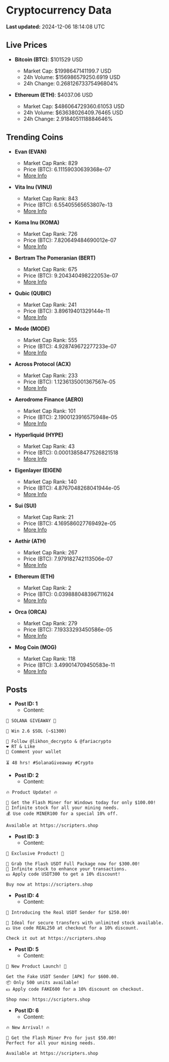 # Cryptocurrency Data

**Last updated:** 2024-12-06 18:14:08 UTC

## Live Prices
- **Bitcoin (BTC)**: $101529 USD
  - Market Cap: $1998647141199.7 USD
  - 24h Volume: $156986579250.6919 USD
  - 24h Change: 0.26812673375496804%

- **Ethereum (ETH)**: $4037.06 USD
  - Market Cap: $486064729360.61053 USD
  - 24h Volume: $63638026409.76465 USD
  - 24h Change: 2.9184051118884646%

## Trending Coins
- **Evan (EVAN)**
  - Market Cap Rank: 829
  - Price (BTC): 6.11159030639368e-07
  - [More Info](https://www.coingecko.com/en/coins/evan)

- **Vita Inu (VINU)**
  - Market Cap Rank: 843
  - Price (BTC): 6.55405565653807e-13
  - [More Info](https://www.coingecko.com/en/coins/vita-inu)

- **Koma Inu (KOMA)**
  - Market Cap Rank: 726
  - Price (BTC): 7.820649484690012e-07
  - [More Info](https://www.coingecko.com/en/coins/koma-inu)

- **Bertram The Pomeranian (BERT)**
  - Market Cap Rank: 675
  - Price (BTC): 9.204340498222053e-07
  - [More Info](https://www.coingecko.com/en/coins/bertram-the-pomeranian)

- **Qubic (QUBIC)**
  - Market Cap Rank: 241
  - Price (BTC): 3.89619401329144e-11
  - [More Info](https://www.coingecko.com/en/coins/qubic)

- **Mode (MODE)**
  - Market Cap Rank: 555
  - Price (BTC): 4.928749672277233e-07
  - [More Info](https://www.coingecko.com/en/coins/mode)

- **Across Protocol (ACX)**
  - Market Cap Rank: 233
  - Price (BTC): 1.1236135001367567e-05
  - [More Info](https://www.coingecko.com/en/coins/across-protocol)

- **Aerodrome Finance (AERO)**
  - Market Cap Rank: 101
  - Price (BTC): 2.1900123916575948e-05
  - [More Info](https://www.coingecko.com/en/coins/aerodrome-finance)

- **Hyperliquid (HYPE)**
  - Market Cap Rank: 43
  - Price (BTC): 0.00013858477526821518
  - [More Info](https://www.coingecko.com/en/coins/hyperliquid)

- **Eigenlayer (EIGEN)**
  - Market Cap Rank: 140
  - Price (BTC): 4.8767048268041944e-05
  - [More Info](https://www.coingecko.com/en/coins/eigenlayer)

- **Sui (SUI)**
  - Market Cap Rank: 21
  - Price (BTC): 4.169586027769492e-05
  - [More Info](https://www.coingecko.com/en/coins/sui)

- **Aethir (ATH)**
  - Market Cap Rank: 267
  - Price (BTC): 7.979182742113506e-07
  - [More Info](https://www.coingecko.com/en/coins/aethir)

- **Ethereum (ETH)**
  - Market Cap Rank: 2
  - Price (BTC): 0.039888048396711624
  - [More Info](https://www.coingecko.com/en/coins/ethereum)

- **Orca (ORCA)**
  - Market Cap Rank: 279
  - Price (BTC): 7.19333293450586e-05
  - [More Info](https://www.coingecko.com/en/coins/orca)

- **Mog Coin (MOG)**
  - Market Cap Rank: 118
  - Price (BTC): 3.499014709450583e-11
  - [More Info](https://www.coingecko.com/en/coins/mog-coin)

## Posts
- **Post ID: 1**
  - Content:
```
🚀 SOLANA GIVEAWAY 🚀

🎁 Win 2.6 $SOL (~$1300)

🤝 Follow @likhon_decrypto & @fariacrypto
❤️ RT & Like
💬 Comment your wallet

⏳ 48 hrs! #SolanaGiveaway #Crypto
```

- **Post ID: 2**
  - Content:
```
🔥 Product Update! 🔥

🚀 Get the Flash Miner for Windows today for only $100.00!
🔋 Infinite stock for all your mining needs.
💰 Use code MINER100 for a special 10% off.

Available at https://scripters.shop
```

- **Post ID: 3**
  - Content:
```
🎁 Exclusive Product! 🎁

💸 Grab the Flash USDT Full Package now for $300.00!
🎉 Infinite stock to enhance your transactions.
💵 Apply code USDT300 to get a 10% discount!

Buy now at https://scripters.shop
```

- **Post ID: 4**
  - Content:
```
💎 Introducing the Real USDT Sender for $250.00!

💼 Ideal for secure transfers with unlimited stock available.
💵 Use code REAL250 at checkout for a 10% discount.

Check it out at https://scripters.shop
```

- **Post ID: 5**
  - Content:
```
🚀 New Product Launch! 🚀

Get the Fake USDT Sender [APK] for $600.00.
📦 Only 500 units available!
💵 Apply code FAKE600 for a 10% discount on checkout.

Shop now: https://scripters.shop
```

- **Post ID: 6**
  - Content:
```
🔥 New Arrival! 🔥

💸 Get the Flash Miner Pro for just $50.00!
Perfect for all your mining needs.

Available at https://scripters.shop
```

